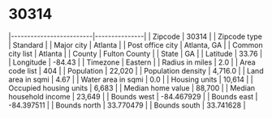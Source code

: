 30314
=====
|-------------------------|---------------|
| Zipcode                 | 30314         |
| Zipcode type            | Standard      |
| Major city              | Atlanta       |
| Post office city        | Atlanta, GA   |
| Common city list        | Atlanta       |
| County                  | Fulton County |
| State                   | GA            |
| Latitude                | 33.76         |
| Longitude               | -84.43        |
| Timezone                | Eastern       |
| Radius in miles         | 2.0           |
| Area code list          | 404           |
| Population              | 22,020        |
| Population density      | 4,716.0       |
| Land area in sqmi       | 4.67          |
| Water area in sqmi      | 0.0           |
| Housing units           | 10,614        |
| Occupied housing units  | 6,683         |
| Median home value       | 88,700        |
| Median household income | 23,649        |
| Bounds west             | -84.467929    |
| Bounds east             | -84.397511    |
| Bounds north            | 33.770479     |
| Bounds south            | 33.741628     |